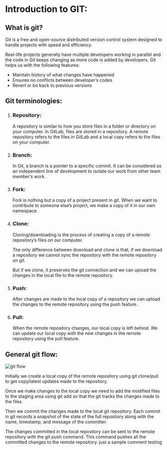 # Introduction to GIT:
## What is git?
Git is a free and open-source distributed version control system designed to handle projects with speed and efficiency. 

Real-life projects generally have multiple developers working in parallel and the code in Git keeps changing as more code is added by developers. Git helps us with the following features:
- Maintain history of what changes have happened
- Ensures no conflicts between developer’s codes
- Revert or bo back to previous versions
## Git terminologies:
1. ### Repository:
    A repository is similar to how you store files in a folder or directory on your computer. In GitLab, files are stored in a repository. A remote repository refers to the files in GitLab and a local copy refers to the files on your computer.

2. ### Branch:
    In Git, a branch is a pointer to a specific commit. It can be considered as an independent line of development to isolate our work from other team member’s work.
3. ### Fork:
    Fork is nothing but a copy of a project present in git. When we want to contribute to someone else’s project, we make a copy of it in our own namespace.
4. ### Clone:
    Cloning/downloading is the process of creating a copy of a remote repository’s files on our computer. 

    The only difference between download and clone is that, if we download a repository we cannot sync the repository with the remote repository on git. 

    But if we clone, it preserves the git connection and we can upload the changes in the local file to the remote repository.
5. ### Push:
    After changes are made to the local copy of a repository we can upload the changes to the remote repository using the push feature.
6. ### Pull:
    When the remote repository changes, our local copy is left behind. We can update our local copy with the new changes in the remote repository using the pull feature.
## General git flow:
![git flow](gitflow1.png)

Initially we create a local copy of the remote repository using git clone/pull to get copy/latest updates made to the repository.

Once we make changes to the local copy we need to add the modified files to the staging area using git add so that the git tracks the changes made to the files.

Then we commit the changes made to the local git repository. Each commit in git records a snapshot of the state of the full repository along with the name, timestamp, and message of the committer.

The changes committed in the local repository can be sent to the remote repository with the git push command. This command pushes all the committed changes to the remote repository.
just a sample comment
testing
